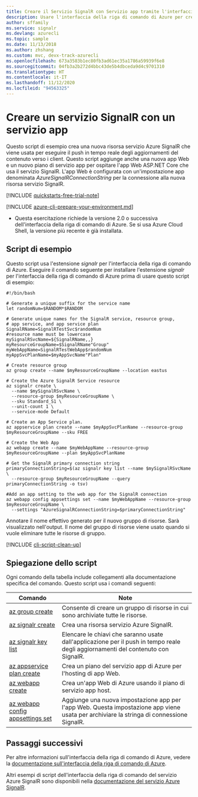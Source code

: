 ```yaml
---
title: Creare il Servizio SignalR con Servizio app tramite l'interfaccia della riga di comando di Azure
description: Usare l'interfaccia della riga di comando di Azure per creare il Servizio SignalR con Servizio app di Azure. Informazioni su tutti i comandi dell'interfaccia della riga di comando per il Servizio Azure SignalR.
author: sffamily
ms.service: signalr
ms.devlang: azurecli
ms.topic: sample
ms.date: 11/13/2018
ms.author: zhshang
ms.custom: mvc, devx-track-azurecli
ms.openlocfilehash: 673a3583b1ec80fb3ad61ec35a1786a59939f6e8
ms.sourcegitcommit: 04fb3a2b272d4bbc43de5b4dbceda9d4c9701310
ms.translationtype: HT
ms.contentlocale: it-IT
ms.lasthandoff: 11/12/2020
ms.locfileid: "94563325"
---
```

# <a name="create-a-signalr-service-with-an-app-service"></a>Creare un servizio SignalR con un servizio app

Questo script di esempio crea una nuova risorsa servizio Azure SignalR che viene usata per eseguire il push in tempo reale degli aggiornamenti del contenuto verso i client. Questo script aggiunge anche una nuova app Web e un nuovo piano di servizio app per ospitare l'app Web ASP.NET Core che usa il servizio SignalR. L'app Web è configurata con un'impostazione app denominata *AzureSignalRConnectionString* per la connessione alla nuova risorsa servizio SignalR.

[!INCLUDE [quickstarts-free-trial-note](../../../includes/quickstarts-free-trial-note.md)]

[!INCLUDE [azure-cli-prepare-your-environment.md](../../../includes/azure-cli-prepare-your-environment.md)]

 - Questa esercitazione richiede la versione 2.0 o successiva dell'interfaccia della riga di comando di Azure. Se si usa Azure Cloud Shell, la versione più recente è già installata.

## <a name="sample-script"></a>Script di esempio

Questo script usa l'estensione *signalr* per l'interfaccia della riga di comando di Azure. Eseguire il comando seguente per installare l'estensione *signalr* per l'interfaccia della riga di comando di Azure prima di usare questo script di esempio:

```azurecli-interactive
#!/bin/bash

# Generate a unique suffix for the service name
let randomNum=$RANDOM*$RANDOM

# Generate unique names for the SignalR service, resource group, 
# app service, and app service plan
SignalRName=SignalRTestSvc$randomNum
#resource name must be lowercase
mySignalRSvcName=${SignalRName,,}
myResourceGroupName=$SignalRName"Group"
myWebAppName=SignalRTestWebApp$randomNum
myAppSvcPlanName=$myAppSvcName"Plan"

# Create resource group 
az group create --name $myResourceGroupName --location eastus

# Create the Azure SignalR Service resource
az signalr create \
  --name $mySignalRSvcName \
  --resource-group $myResourceGroupName \
  --sku Standard_S1 \
  --unit-count 1 \
  --service-mode Default

# Create an App Service plan.
az appservice plan create --name $myAppSvcPlanName --resource-group $myResourceGroupName --sku FREE

# Create the Web App
az webapp create --name $myWebAppName --resource-group $myResourceGroupName --plan $myAppSvcPlanName  

# Get the SignalR primary connection string
primaryConnectionString=$(az signalr key list --name $mySignalRSvcName \
  --resource-group $myResourceGroupName --query primaryConnectionString -o tsv)

#Add an app setting to the web app for the SignalR connection
az webapp config appsettings set --name $myWebAppName --resource-group $myResourceGroupName \
  --settings "AzureSignalRConnectionString=$primaryConnectionString"
```

Annotare il nome effettivo generato per il nuovo gruppo di risorse. Sarà visualizzato nell'output. Il nome del gruppo di risorse viene usato quando si vuole eliminare tutte le risorse di gruppo.

[!INCLUDE [cli-script-clean-up](../../../includes/cli-script-clean-up.md)]

## <a name="script-explanation"></a>Spiegazione dello script

Ogni comando della tabella include collegamenti alla documentazione specifica del comando. Questo script usa i comandi seguenti:

| Comando | Note |
|---|---|
| [az group create](/cli/azure/group#az-group-create) | Consente di creare un gruppo di risorse in cui sono archiviate tutte le risorse. |
| [az signalr create](/cli/azure/signalr#az-signalr-create) | Crea una risorsa servizio Azure SignalR. |
| [az signalr key list](/cli/azure/signalr/key#az-signalr-key-list) | Elencare le chiavi che saranno usate dall'applicazione per il push in tempo reale degli aggiornamenti del contenuto con SignalR. |
| [az appservice plan create](/cli/azure/appservice/plan#az-appservice-plan-create) | Crea un piano del servizio app di Azure per l'hosting di app Web. |
| [az webapp create](/cli/azure/webapp#az-webapp-create) | Crea un'app Web di Azure usando il piano di servizio app host. |
| [az webapp config appsettings set](/cli/azure/webapp/config/appsettings#az-webapp-config-appsettings-set) | Aggiunge una nuova impostazione app per l'app Web. Questa impostazione app viene usata per archiviare la stringa di connessione SignalR. |

## <a name="next-steps"></a>Passaggi successivi

Per altre informazioni sull'interfaccia della riga di comando di Azure, vedere la [documentazione sull'interfaccia della riga di comando di Azure](/cli/azure).

Altri esempi di script dell'interfaccia della riga di comando del servizio Azure SignalR sono disponibili nella [documentazione del servizio Azure SignalR](../signalr-reference-cli.md).
